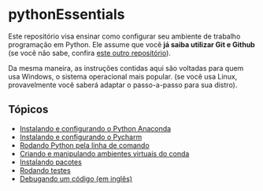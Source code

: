 # pythonEssentials

Este repositório visa ensinar como configurar seu ambiente de trabalho programação em Python. 
Ele assume que você **já saiba utilizar Git e Github** (se você não sabe, confira [este outro
repositório](https://github.com/CTISM-Prof-Henry/gitEssentials)).

Da mesma maneira, as instruções contidas aqui são voltadas para quem usa Windows, o sistema
operacional mais popular. (se você usa Linux, provavelmente você saberá adaptar o passo-a-passo
para sua distro).

## Tópicos

* [Instalando e configurando o Python Anaconda](chapters/anaconda.md) 
* [Instalando e configurando o Pycharm](chapters/pycharm.md)
* [Rodando Python pela linha de comando](chapters/commandline_python.md)
* [Criando e manipulando ambientes virtuais do conda](chapters/venvs.md)
* [Instalando pacotes](chapters/packages.md)
* [Rodando testes](chapters/tests.md)
* [Debugando um código (em inglês)](https://www.jetbrains.com/help/pycharm/part-1-debugging-python-code.html#step)
